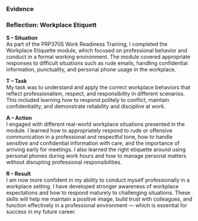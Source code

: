 ### Evidence

### Reflection: Workplace Etiquett

**S – Situation**  
As part of the PRP370S Work Readiness Training, I completed the Workplace Etiquette module, which focused on professional behavior and conduct in a formal working environment. The module covered appropriate responses to difficult situations such as rude emails, handling confidential information, punctuality, and personal phone usage in the workplace.

**T – Task**  
My task was to understand and apply the correct workplace behaviors that reflect professionalism, respect, and responsibility in different scenarios. This included learning how to respond politely to conflict, maintain confidentiality, and demonstrate reliability and discipline at work.

**A – Action**  
I engaged with different real-world workplace situations presented in the module. I learned how to appropriately respond to rude or offensive communication in a professional and respectful tone, how to handle sensitive and confidential information with care, and the importance of arriving early for meetings. I also learned the right etiquette around using personal phones during work hours and how to manage personal matters without disrupting professional responsibilities.

**R – Result**  
I am now more confident in my ability to conduct myself professionally in a workplace setting. I have developed stronger awareness of workplace expectations and how to respond maturely to challenging situations. These skills will help me maintain a positive image, build trust with colleagues, and function effectively in a professional environment — which is essential for success in my future career.
